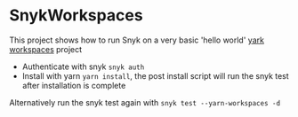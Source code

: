 # SnykWorkspaces
This project shows how to run Snyk on a very basic 'hello world' [yark workspaces](https://classic.yarnpkg.com/en/docs/workspaces) project

- Authenticate with snyk `snyk auth`
- Install with yarn `yarn install`, the post install script will run the snyk test after installation is complete

Alternatively run the snyk test again with `snyk test --yarn-workspaces -d`
